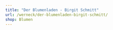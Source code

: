 ```yaml
---
title: "Der Blumenladen - Birgit Schmitt"
url: /werneck/der-blumenladen-birgit-schmitt/
shop: Blumen
---
```

